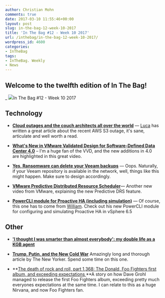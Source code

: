 ```yaml
---
author: Christian Mohn
comments: true
date: 2017-03-10 11:55:46+00:00
layout: post
slug: in-the-bag-12-week-10-2017
title: 'In The Bag #12 - Week 10 2017'
url: /inthebag/in-the-bag-12-week-10-2017/
wordpress_id: 4600
categories:
- InTheBag
tags:
- InTheBag. Weekly
- News
---
```


## Welcome to the twelfth edition of In The Bag!
_
[![](/img/joao-rocha-219808-644x429.jpg)](https://unsplash.com/@joaoplrocha)In The Bag #12 - Week 10 2017

<!--more-->



## Technology






  * [**Cloud outages and the couch architects all over the world**](http://www.virtualtothecore.com/en/cloud-outages-and-the-couch-architects-all-over-the-world/) — [Luca](http://twitter.com/dellock6) has written a great article about the recent AWS S3 outage, it's sane, articulate and well worth a read.


  * [**What's New in VMware Validated Design for Software-Defined Data Center 4.0**](https://www.youtube.com/watch?v=U01POpwnzlo&feature=youtu.be) – I'm a huge fan of the VVD, and the new additions in 4.0 are highlighted in this great video.


  * [**Yes, Ransomware can delete your Veeam backups**](https://forums.veeam.com/veeam-backup-replication-f2/yes-ransomware-can-delete-your-veeam-backups-t41500.html#.WL3satRok_4.twitter) — 
Oops. Naturally, if your Veeam repository is available in the network, well, things like this might happen. Make sure to design accordingly.


  * [**VMware Predictive Distributed Resource Scheduler**](https://www.youtube.com/watch?v=lQmnKgJhUJs&feature=youtu.be)— Another new video from VMware, explaining the new Predictive DRS feature.


  * [**PowerCLI module for Proactive HA (including simulation)**](http://www.virtuallyghetto.com/2017/03/powercli-module-for-proactive-ha-including-simulation.html) — Of course, this one has to come from [William](https://twitter.com/lamw). Check out his new PowerCLI module for configuring and simulating Proactive HA in vSphere 6.5


## Other


  * [**'I thought I was smarter than almost everybody': my double life as a KGB agent**](https://www.theguardian.com/world/2017/feb/11/thought-smarter-everybody-kgb-spy-jack-barsky)


  * [**Trump, Putin, and the New Cold War**](http://www.newyorker.com/magazine/2017/03/06/trump-putin-and-the-new-cold-war)
Amazingly long and thorough article by The New Yorker. Spend some time on this one.


  * **[The death of rock and roll, part 1,368: The Donald, Foo Fighters first album, and exceeding expectations
](http://nicktyrone.com/foo-fighters-first-album-moment-pop-culture-worth-holding-onto/)**A story on how Dave Grohl managed to release the first Foo Fighters album, exceeding pretty much everyones expectations at the same time. I can relate to this as a huge Nirvana, and now Foo Fighters fan.
